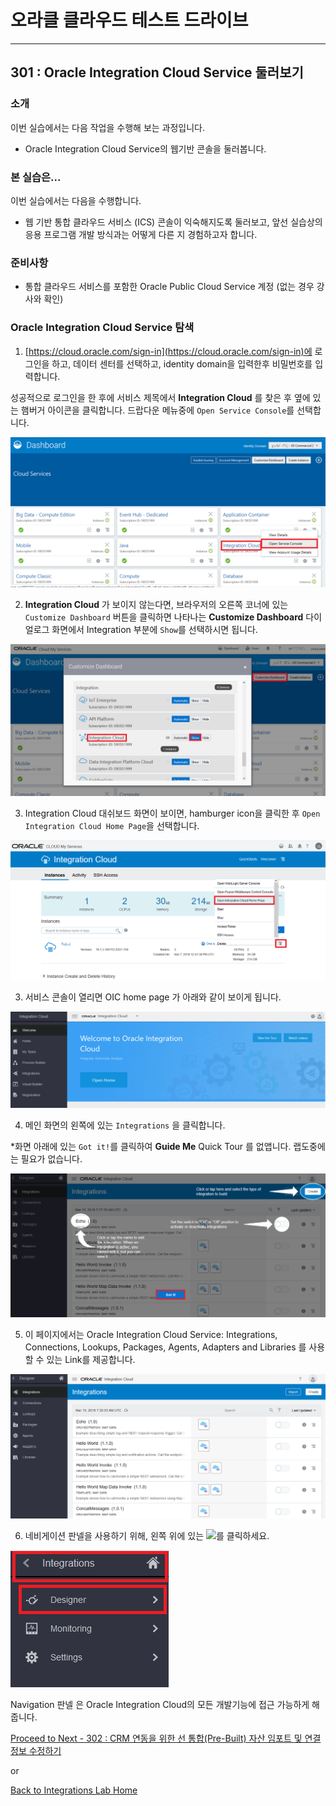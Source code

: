 # 오라클 클라우드 테스트 드라이브 #
-----
## 301 : Oracle Integration Cloud Service 둘러보기 ##


### 소개 ###
이번 실습에서는 다음 작업을 수행해 보는 과정입니다.
- Oracle Integration Cloud Service의 웹기반 콘솔을 둘러봅니다.


### 본 실습은... ###
이번 실습에서는 다음을 수행합니다.
- 웹 기반 통합 클라우드 서비스 (ICS) 콘솔이 익숙해지도록 둘러보고, 앞선 실습상의 응용 프로그램 개발 방식과는 어떻게 다른 지 경험하고자 합니다.


### 준비사항 ###

- 통합 클라우드 서비스를 포함한 Oracle Public Cloud Service 계정 (없는 경우 강사와 확인)


### Oracle Integration Cloud Service 탐색 ###

1. [https://cloud.oracle.com/sign-in](https://cloud.oracle.com/sign-in)에 로그인을 하고, 데이터 센터를 선택하고, identity domain을 입력한후 비밀번호를 입력합니다.

성공적으로 로그인을 한 후에 서비스 제목에서 **Integration Cloud** 를 찾은 후 옆에 있는 햄버거 아이콘을 클릭합니다. 드랍다운 메뉴중에 `Open Service Console`를 선택합니다.

![](images/301/01.dashboard.png)

2. **Integration Cloud** 가 보이지 않는다면, 브라우저의 오른쪽 코너에 있는 `Customize Dashboard` 버튼을 클릭하면 나타나는  **Customize Dashboard** 다이얼로그 화면에서 Integration 부분에 `Show`를 선택하시면 됩니다.

![](images/301/02.dashboard.png)

3. Integration Cloud 대쉬보드 화면이 보이면, hamburger icon을 클릭한 후 `Open Integration Cloud Home Page`을 선택합니다.

![](images/301/02.oic.png)

3. 서비스 콘솔이 열리면 OIC home page 가 아래와 같이 보이게 됩니다.

![](images/301/03.home.png)

4. 메인 화면의 왼쪽에 있는 `Integrations` 을 클릭합니다.

  \*화면 아래에 있는 `Got it!`를 클릭하여 **Guide Me** Quick Tour 를 없앱니다. 랩도중에는 필요가 없습니다.

![](images/301/04.ics_overlays.png)

5. 이 페이지에서는 Oracle Integration Cloud Service: Integrations, Connections, Lookups, Packages, Agents, Adapters and Libraries 를 사용할 수 있는 Link를 제공합니다.

![](images/301/05.ics_designer_portal.png)

6. 네비게이션 판넬을 사용하기 위해, 왼쪽 위에 있는 ![](images/301/06.main_hamburger.png)를 클릭하세요.

![](images/301/07.navigation_pane.png)

Navigation 판넬 은 Oracle Integration Cloud의 모든 개발기능에 접근 가능하게 해줍니다.




[Proceed to Next - 302 : CRM 연동을 위한 선 통합(Pre-Built) 자산 임포트 및 연결 정보 수정하기](302-IntegrationsLab.md)

or

[Back to Integrations Lab Home](README.md)
